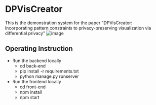 # DPVisCreator
This is the demonstration system for the paper "DPVisCreator: Incorporating pattern constraints to privacy-preserving visualization via differential privacy"
![image](https://github.com/wanghuanliang/images/blob/main/VIS2022-System-22.png)
## Operating Instruction
- Run the backend locally
  - cd back-end
  - pip install -r requirements.txt
  - python manage.py runserver
- Run the frontend locally
  - cd front-end
  - npm install
  - npm start
